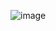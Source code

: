 ![image](https://user-images.githubusercontent.com/37089602/119739303-04ac6480-be50-11eb-894a-df371bcc1b4c.png)
